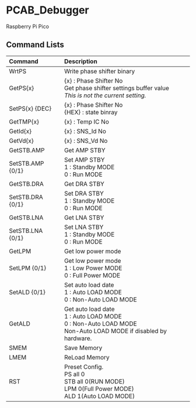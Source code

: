 # PCAB_Debugger
Raspberry Pi Pico


## Command Lists
Command | Description
:--|:--
WrtPS | Write phase shifter binary
GetPS{x} | {x} : Phase Shifter No<br>Get phase shifter settings buffer value<br>*This is not the current setting.*
SetPS{x} {DEC}| {x} : Phase Shifter No<br>{HEX} : state binray 
GetTMP{x} | {x} : Temp IC No<br>
GetId{x} | {x} : SNS_Id No<br>
GetVd{x} | {x} : SNS_Vd No<br>
GetSTB.AMP | Get AMP STBY<br>
SetSTB.AMP {0/1}| Set AMP STBY<br>1 : Standby MODE<br>0 : Run MODE
GetSTB.DRA | Get DRA STBY<br>
SetSTB.DRA {0/1}| Set DRA STBY<br>1 : Standby MODE<br>0 : Run MODE
GetSTB.LNA | Get LNA STBY<br>
SetSTB.LNA {0/1}| Set LNA STBY<br>1 : Standby MODE<br>0 : Run MODE
GetLPM | Get low power mode<br>
SetLPM {0/1} | Get low power mode<br>1 : Low Power MODE<br>0 : Full Power MODE
SetALD {0/1} | Set auto load date<br>1 : Auto LOAD MODE<br>0 : Non-Auto LOAD MODE
GetALD | Get auto load date<br>1 : Auto LOAD MODE<br>0 : Non-Auto LOAD MODE<br>Non-Auto LOAD MODE if disabled by hardware.
SMEM | Save Memory
LMEM | ReLoad Memory
RST | Preset Config.<br>PS all 0<br>STB all 0(RUN MODE)<br>LPM 0(Full Power MODE)<br>ALD 1(Auto LOAD MODE)
